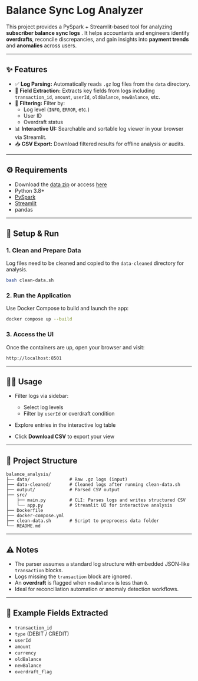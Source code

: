 # Balance Sync Log Analyzer

This project provides a PySpark + Streamlit-based tool for analyzing **subscriber balance sync logs** . It helps accountants and engineers identify **overdrafts**, reconcile discrepancies, and gain insights into **payment trends** and **anomalies** across users.

---

## ✨ Features

- ✅ **Log Parsing:** Automatically reads `.gz` log files from the `data` directory.
- 🧠 **Field Extraction:** Extracts key fields from logs including `transaction_id`, `amount`, `userId`, `oldBalance`, `newBalance`, etc.
- 🔎 **Filtering:** Filter by:
  - Log level (`INFO`, `ERROR`, etc.)
  - User ID
  - Overdraft status
- 📊 **Interactive UI:** Searchable and sortable log viewer in your browser via Streamlit.
- 📥 **CSV Export:** Download filtered results for offline analysis or audits.

---

## ⚙️ Requirements
- Download the [data zip](https://prod-files-secure.s3.us-west-2.amazonaws.com/93077ce4-41cf-40f7-9fd2-9f32ce6032db/01d008ec-e21a-4377-9bfe-c86025aeab9e/balance-sync-logs.zip) or access [here](https://calo.notion.site/Data-Engineer-Test-Task-8757782f44ad4097ba815ea06aee58cd)
- Python 3.8+
- [PySpark](https://spark.apache.org/docs/latest/api/python/)
- [Streamlit](https://streamlit.io/)
- pandas

---

## 🧰 Setup & Run

### 1. **Clean and Prepare Data**

Log files need to be cleaned and copied to the `data-cleaned` directory for analysis.

```bash
bash clean-data.sh
````

### 2. **Run the Application**

Use Docker Compose to build and launch the app:

```bash
docker compose up --build
```

### 3. **Access the UI**

Once the containers are up, open your browser and visit:

```
http://localhost:8501
```

---

## 🧑‍💻 Usage

* Filter logs via sidebar:

  * Select log levels
  * Filter by `userId` or overdraft condition
* Explore entries in the interactive log table
* Click **Download CSV** to export your view

---

## 📁 Project Structure

```
balance_analysis/
├── data/               # Raw .gz logs (input)
├── data-cleaned/       # Cleaned logs after running clean-data.sh
├── output/             # Parsed CSV output
├── src/
│   ├── main.py         # CLI: Parses logs and writes structured CSV
│   └── app.py          # Streamlit UI for interactive analysis
├── Dockerfile
├── docker-compose.yml
├── clean-data.sh       # Script to preprocess data folder
└── README.md
```

---

## ⚠️ Notes

* The parser assumes a standard log structure with embedded JSON-like `transaction` blocks.
* Logs missing the `transaction` block are ignored.
* An **overdraft** is flagged when `newBalance` is less than `0`.
* Ideal for reconciliation automation or anomaly detection workflows.

---

## 📌 Example Fields Extracted

* `transaction_id`
* `type` (DEBIT / CREDIT)
* `userId`
* `amount`
* `currency`
* `oldBalance`
* `newBalance`
* `overdraft_flag`
